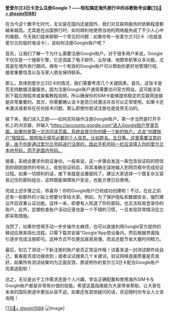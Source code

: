 **爱爱尔兰3日卡怎么注册Google？——轻松搞定海外旅行中的谷歌账号设置[[TG💪+ @esim1088](https://t.me/s/esim1088)]**

在当今这个数字化时代，无论是在国内还是国外，我们对互联网服务的依赖程度都越来越高。尤其是在出国旅行时，如何顺利地使用当地的网络服务成了不少人心中的难题。今天我们就来聊聊一个常见的问题：如果你有一张爱尔兰3日卡（也就是爱尔兰的临时电话卡），该如何注册Google账户呢？

首先，让我们了解一下为什么需要注册Google账户。对于很多用户来说，Google不仅仅是一个搜索引擎，它还涵盖了电子邮件、云存储、地图导航等众多功能。尤其是在境外旅行期间，拥有一个有效的Google账户可以帮助你更好地管理行程、接收重要信息以及与家人朋友保持联系。

那么，具体到爱尔兰3日卡的情况，我们需要考虑几个关键因素。首先，这张卡是否支持数据流量服务。因为注册Google账户通常需要访问官方网站，这可能涉及到下载应用程序或查看教程视频，所以确保你的SIM卡能够提供稳定的互联网连接是非常重要的。其次，你需要确认该卡是否已经激活并且可以正常使用。如果卡还未激活或者存在任何技术问题，那么即使你尝试注册也是徒劳无功的。

接下来，我们进入正题——如何实际操作注册Google账户。第一步当然是打开手机上的浏览器，并输入“https://accounts.google.com”进入Google账户登录页面。如果你是第一次访问该页面，系统会提示你创建一个新的账户。点击“创建账户”按钮后，按照指示填写必要的个人信息，比如姓名、生日等。这里需要注意的是，由于你是通过爱尔兰号码进行注册的，因此手机号码一栏应该填入你的爱尔兰本地号码，而不是国内号码。

接着，系统会要求你验证身份。一般来说，这一步骤会发送一条包含验证码的短信到你刚刚提供的号码上。收到验证码后，将其准确无误地输入到网页框中完成验证过程。如果一切顺利的话，接下来就是设置密码了。建议大家选择一个既复杂又容易记住的密码组合，这样既能保障账户安全，也能方便日后使用。

完成上述步骤之后，恭喜你！你的Google账户已经成功创建啦！不过，在此之前还有一些额外的小贴士想要分享给大家。例如，为了保护隐私和数据安全，强烈建议开启双重认证功能。这样一来，即便有人知道了你的密码，也无法轻易登录你的账户。此外，定期检查账户活动记录也是一个不错的习惯，一旦发现异常情况应立即采取措施。

当然了，如果你觉得手动一步步操作太麻烦，也可以直接利用Google官方提供的移动应用来简化流程。只需下载并安装“Google”App至设备内，然后根据界面指引逐步完成注册即可。这种方式不仅更加直观易懂，而且还能节省大量时间精力。

最后，别忘了测试一下新注册的账户是否正常运作哦！试着发送一封测试邮件给自己，看看能否成功接收到；或者试试搜索几个关键词，验证网络连接质量是否良好。如果所有测试结果均为正面反馈，那说明你的爱尔兰3日卡配合Google账户完美适配啦！

总之，无论是出于工作需求还是个人兴趣，学会正确配置和使用海外SIM卡与Google账户都是非常有价值的技能。希望这篇指南能为大家带来帮助，让大家在未来的国际旅途中更加从容不迫。如果还有其他疑问的话，欢迎随时向专业人士咨询哦！

[[TG💪+ @esim1088](https://t.me/s/esim1088) ![Image](https://i.postimg.cc/4NQfJmqS/Snipaste-2025-05-13-00-14-12.png)]